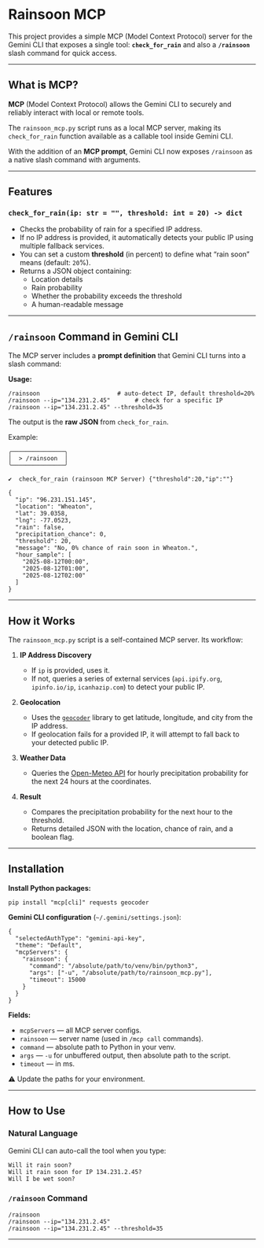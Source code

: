 # Rainsoon MCP

This project provides a simple MCP (Model Context Protocol) server for the Gemini CLI that exposes a single tool: **`check_for_rain`** and also a **`/rainsoon`** slash command for quick access.

---

## What is MCP?

**MCP** (Model Context Protocol) allows the Gemini CLI to securely and reliably interact with local or remote tools.  

The `rainsoon_mcp.py` script runs as a local MCP server, making its `check_for_rain` function available as a callable tool inside Gemini CLI.  

With the addition of an **MCP prompt**, Gemini CLI now exposes `/rainsoon` as a native slash command with arguments.

---

## Features

### `check_for_rain(ip: str = "", threshold: int = 20) -> dict`

- Checks the probability of rain for a specified IP address.
- If no IP address is provided, it automatically detects your public IP using multiple fallback services.
- You can set a custom **threshold** (in percent) to define what “rain soon” means (default: `20`%).
- Returns a JSON object containing:
  - Location details
  - Rain probability
  - Whether the probability exceeds the threshold
  - A human-readable message

---

## `/rainsoon` Command in Gemini CLI

The MCP server includes a **prompt definition** that Gemini CLI turns into a slash command:

**Usage:**

```
/rainsoon                      # auto-detect IP, default threshold=20%
/rainsoon --ip="134.231.2.45"       # check for a specific IP
/rainsoon --ip="134.231.2.45" --threshold=35
```

The output is the **raw JSON** from `check_for_rain`.

Example:

```
╭───────────────╮
│  > /rainsoon  │
╰───────────────╯

✔  check_for_rain (rainsoon MCP Server) {"threshold":20,"ip":""}

{
  "ip": "96.231.151.145",
  "location": "Wheaton",
  "lat": 39.0358,
  "lng": -77.0523,
  "rain": false,
  "precipitation_chance": 0,
  "threshold": 20,
  "message": "No, 0% chance of rain soon in Wheaton.",
  "hour_sample": [
    "2025-08-12T00:00",
    "2025-08-12T01:00",
    "2025-08-12T02:00"
  ]
}
```

---

## How it Works

The `rainsoon_mcp.py` script is a self-contained MCP server. Its workflow:

1. **IP Address Discovery**
   - If `ip` is provided, uses it.
   - If not, queries a series of external services (`api.ipify.org`, `ipinfo.io/ip`, `icanhazip.com`) to detect your public IP.

2. **Geolocation**
   - Uses the [`geocoder`](https://geocoder.readthedocs.io/) library to get latitude, longitude, and city from the IP address.
   - If geolocation fails for a provided IP, it will attempt to fall back to your detected public IP.

3. **Weather Data**
   - Queries the [Open-Meteo API](https://open-meteo.com/) for hourly precipitation probability for the next 24 hours at the coordinates.

4. **Result**
   - Compares the precipitation probability for the next hour to the threshold.
   - Returns detailed JSON with the location, chance of rain, and a boolean flag.

---

## Installation

**Install Python packages:**

```
pip install "mcp[cli]" requests geocoder
```

**Gemini CLI configuration** (`~/.gemini/settings.json`):

```
{
  "selectedAuthType": "gemini-api-key",
  "theme": "Default",
  "mcpServers": {
    "rainsoon": {
      "command": "/absolute/path/to/venv/bin/python3",
      "args": ["-u", "/absolute/path/to/rainsoon_mcp.py"],
      "timeout": 15000
    }
  }
}
```

**Fields:**

- `mcpServers` — all MCP server configs.
- `rainsoon` — server name (used in `/mcp call` commands).
- `command` — absolute path to Python in your venv.
- `args` — `-u` for unbuffered output, then absolute path to the script.
- `timeout` — in ms.

⚠ Update the paths for your environment.

---

## How to Use

### Natural Language
Gemini CLI can auto-call the tool when you type:

```
Will it rain soon?
Will it rain soon for IP 134.231.2.45?
Will I be wet soon?
```

### `/rainsoon` Command

```
/rainsoon
/rainsoon --ip="134.231.2.45"
/rainsoon --ip="134.231.2.45" --threshold=35
```

---

